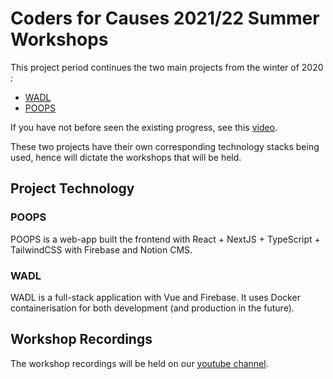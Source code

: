 # Coders for Causes 2021/22 Summer Workshops

This project period continues the two main projects from the winter of 2020 :

- [WADL](https://github.com/codersforcauses/wadl)
- [POOPS](https://github.com/codersforcauses/poops)

If you have not before seen the existing progress, see this [video](https://www.youtube.com/watch?v=rOXT595PxvU).

These two projects have their own corresponding technology stacks being used, hence will dictate the workshops that will be held.

## Project Technology

### POOPS
POOPS is a web-app built the frontend with React + NextJS + TypeScript + TailwindCSS with Firebase and Notion CMS.

### WADL
WADL is a full-stack application with Vue and Firebase. It uses Docker containerisation for both development (and production in the future).

## Workshop Recordings
The workshop recordings will be held on our [youtube channel](https://www.youtube.com/@codersforcauses230).
